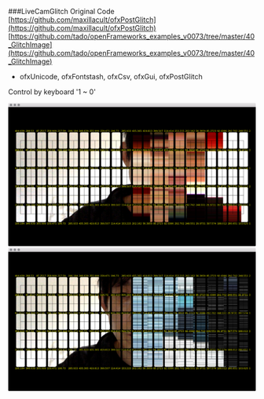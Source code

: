 ###LiveCamGlitch
Original Code    
[https://github.com/maxillacult/ofxPostGlitch](https://github.com/maxillacult/ofxPostGlitch)    
[https://github.com/tado/openFrameworks_examples_v0073/tree/master/40_GlitchImage](https://github.com/tado/openFrameworks_examples_v0073/tree/master/40_GlitchImage)    

- ofxUnicode, ofxFontstash, ofxCsv, ofxGui, ofxPostGlitch

Control by keyboard '1 ~ 0'     

![captureImages/capture_01.png](captureImages/capture_01.png)    
![captureImages/capture_02.png](captureImages/capture_02.png)    
